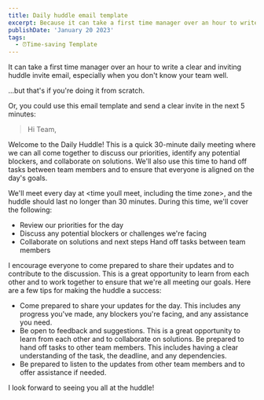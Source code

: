 ```yaml
---
title: Daily huddle email template
excerpt: Because it can take a first time manager over an hour to write a clear and inviting huddle invite email, especially when you don't know your team well.
publishDate: 'January 20 2023'
tags:
  - ⏰️Time-saving Template
---
```


It can take a first time manager over an hour to write a clear and inviting huddle invite email, especially when you don't know your team well.

...but that's if you're doing it from scratch.

Or, you could use this email template and send a clear invite in the next 5 minutes:



> Hi Team,

Welcome to the Daily <your department name here> Huddle! This is a quick 30-minute daily meeting where we can all come together to discuss our priorities, identify any potential blockers, and collaborate on solutions. We'll also use this time to hand off tasks between <list different teams> team members and to ensure that everyone is aligned on the day's goals.

We'll meet every day at <time youll meet, including the time zone>, and the huddle should last no longer than 30 minutes. During this time, we'll cover the following:

- Review our priorities for the day
- Discuss any potential blockers or challenges we're facing
- Collaborate on solutions and next steps
Hand off tasks between team members

I encourage everyone to come prepared to share their updates and to contribute to the discussion. This is a great opportunity to learn from each other and to work together to ensure that we're all meeting our goals.
Here are a few tips for making the huddle a success:

- Come prepared to share your updates for the day. This includes any progress you've made, any blockers you're facing, and any assistance you need.
- Be open to feedback and suggestions. This is a great opportunity to learn from each other and to collaborate on solutions.
Be prepared to hand off tasks to other team members. This includes having a clear understanding of the task, the deadline, and any dependencies.
- Be prepared to listen to the updates from other team members and to offer assistance if needed.

I look forward to seeing you all at the huddle!

<your name>
